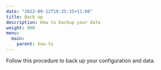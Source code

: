 ```yaml
---
date: "2023-09-12T19:35:35+11:00"
title: Back up
description: How to backup your data
weight: 900
menu:
  main:
    parent: how-to
---
```



Follow this procedure to back up your configuration and data.
